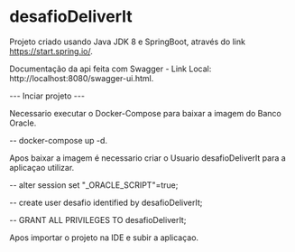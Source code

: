 # desafioDeliverIt

Projeto criado usando Java JDK 8 e SpringBoot, através do link https://start.spring.io/.

Documentação da api feita com Swagger - Link Local: http://localhost:8080/swagger-ui.html.

--- Inciar projeto ---

Necessario executar o Docker-Compose para baixar a imagem do Banco Oracle.

-- docker-compose up -d.

Apos baixar a imagem é necessario criar o Usuario desafioDeliverIt para a aplicaçao utilizar.

-- alter session set "_ORACLE_SCRIPT"=true;

-- create user desafio identified by desafioDeliverIt;

-- GRANT ALL PRIVILEGES TO desafioDeliverIt;

Apos importar o projeto na IDE e subir a aplicaçao.
